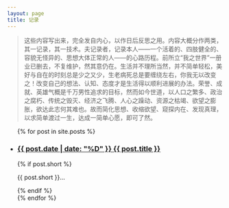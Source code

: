 ```yaml
---
layout: page
title: 记录
---
```


<blockquote>
<p>
这些内容写出来，完全发自内心，以作日后反思之用。内容大概分作两类，其一记录，其一技术。夫记录者，记录本人——一个活着的、四肢健全的、容貌无怪异的、思想大体正常的人——的心路历程。前所立“我之世界”一册业已删去，不复维护，然其意仍在。生活并不理所当然，并不简单轻松，美好与自在的时刻总是少之又少，生老病死总是要缠绕左右，你我无以改变之！改变自己的想法、认知、态度才是生活得以顺利进展的办法。荣誉、成就、英雄气概是千万男性追求的目标，然而如今世道，以人口之繁多、政治之腐朽、传统之毁灭、经济之飞腾、人心之躁动、资源之枯竭、欲望之膨胀，欲达此志何其难也。故而简化思想、收缩欲望、窥探内在、发现真理，以求简单渡过一生，达成一简单心愿，即可了然。
</p>
</blockquote>

<ul class="documents">
  {% for post in site.posts %}
    <li class="documents__item">
      <div class="document{% if post.english %} pure-english{% endif %}">
        <h3>
          <a href="{{ post.url }}" target="_blank">
            <time>{{ post.date | date: "%D" }} </time>
            <span>{{ post.title }}</span>
          </a>
        </h3>
        {% if post.short %}
        <p>{{ post.short }}...</p>
        {% endif %}
      </div>
    </li>
  {% endfor %}
</ul>
